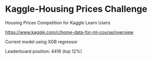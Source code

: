 # Kaggle-Housing Prices Challenge

Housing Prices Competition for Kaggle Learn Users

https://www.kaggle.com/c/home-data-for-ml-course/overview

Current model using XGB regressor

Leaderboard position: 4416 (top 12%)
